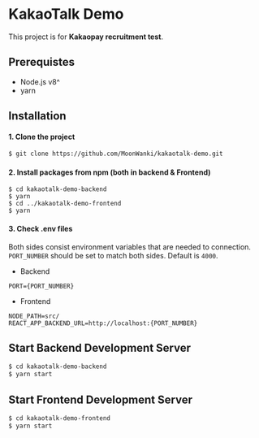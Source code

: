# KakaoTalk Demo

This project is for **Kakaopay recruitment test**.

## Prerequistes

- Node.js v8^
- yarn

## Installation

#### 1. Clone the project

```bash
$ git clone https://github.com/MoonWanki/kakaotalk-demo.git
```

#### 2. Install packages from npm (both in backend & Frontend)

```
$ cd kakaotalk-demo-backend
$ yarn
$ cd ../kakaotalk-demo-frontend
$ yarn
```

#### 3. Check .env files

Both sides consist environment variables that are needed to connection.  
`PORT_NUMBER` should be set to match both sides. Default is `4000`.

- Backend
```
PORT={PORT_NUMBER}
```
- Frontend
```
NODE_PATH=src/
REACT_APP_BACKEND_URL=http://localhost:{PORT_NUMBER}
```

## Start Backend Development Server

```bash
$ cd kakaotalk-demo-backend
$ yarn start
```

## Start Frontend Development Server


```bash
$ cd kakaotalk-demo-frontend
$ yarn start
```
